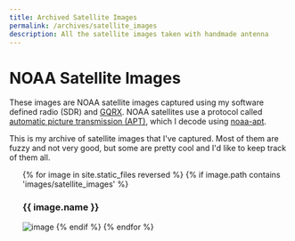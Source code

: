 ```yaml
---
title: Archived Satellite Images
permalink: /archives/satellite_images
description: All the satellite images taken with handmade antenna
---
```


# NOAA Satellite Images

These images are NOAA satellite images captured using my software defined radio (SDR) and [GQRX](https://gqrx.dk/).
NOAA satellites use a protocol called [automatic picture transmission (APT)](https://en.wikipedia.org/wiki/Automatic_picture_transmission), which I decode using [noaa-apt](https://noaa-apt.mbernardi.com.ar/).

This is my archive of satellite images that I've captured. Most of them are fuzzy and not very good, but some are pretty cool and I'd like to keep track of them all.

<ul>
{% for image in site.static_files reversed %}
    {% if image.path contains 'images/satellite_images' %}
        <h3>{{ image.name }}</h3>
        <img src="{{ site.baseurl }}{{ image.path }}" alt="image" />
    {% endif %}
{% endfor %}
</ul>
